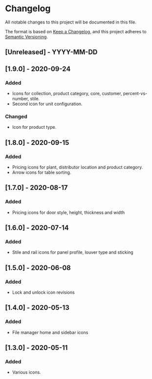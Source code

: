 # Changelog

All notable changes to this project will be documented in this file.

The format is based on [Keep a Changelog](https://keepachangelog.com/en/1.0.0/),
and this project adheres to [Semantic Versioning](https://semver.org/spec/v2.0.0.html).

## [Unreleased] - YYYY-MM-DD

## [1.9.0] - 2020-09-24

### Added

- Icons for collection, product category, core, customer, percent-vs-number, stile.
- Second icon for unit configuration.

### Changed

- Icon for product type.

## [1.8.0] - 2020-09-15

### Added

- Pricing icons for plant, distributor location and product category.
- Arrow icons for table sorting.

## [1.7.0] - 2020-08-17

### Added

- Pricing icons for door style, height, thickness and width

## [1.6.0] - 2020-07-14

### Added

- Stile and rail icons for panel profile, louver type and sticking

## [1.5.0] - 2020-06-08

### Added

- Lock and unlock icon revisions

## [1.4.0] - 2020-05-13

### Added

- File manager home and sidebar icons

## [1.3.0] - 2020-05-11

### Added

- Various icons.
